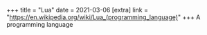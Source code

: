 +++
title = "Lua"
date = 2021-03-06
[extra]
link = "https://en.wikipedia.org/wiki/Lua_(programming_language)"
+++
A programming language

